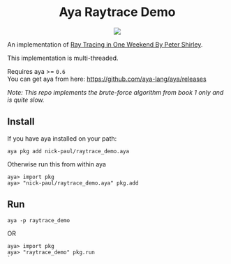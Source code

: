 <center>
    <h1>Aya Raytrace Demo</h1>
    <img src="sample.png" />
</center>

An implementation of [Ray Tracing in One Weekend By Peter Shirley](https://raytracing.github.io/).  

This implementation is multi-threaded.

Requires aya >= `0.6`  
You can get aya from here: https://github.com/aya-lang/aya/releases 

*Note: This repo implements the brute-force algorithm from book 1 only and is quite slow.*

## Install

If you have aya installed on your path:

```
aya pkg add nick-paul/raytrace_demo.aya
```

Otherwise run this from within aya

```
aya> import pkg
aya> "nick-paul/raytrace_demo.aya" pkg.add
```

## Run

```
aya -p raytrace_demo
```

OR

```
aya> import pkg
aya> "raytrace_demo" pkg.run
`
